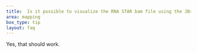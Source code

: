 ```yaml
---
title:  Is it possible to visualize the RNA STAR bam file using the JBrowse tool?
area: mapping
box_type: tip
layout: faq
---
```


Yes, that should work.